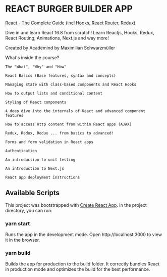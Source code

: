 # REACT BURGER BUILDER APP

[React - The Complete Guide (incl Hooks, React Router, Redux)](https://www.udemy.com/course/react-the-complete-guide-incl-redux/)

Dive in and learn React 16.8 from scratch! Learn Reactjs, Hooks, Redux, React Routing, Animations, Next.js and way more!

Created by Academind by Maximilian Schwarzmüller

What's inside the course?

    The "What", "Why" and "How"

    React Basics (Base features, syntax and concepts)

    Managing state with class-based components and React Hooks

    How to output lists and conditional content

    Styling of React components

    A deep dive into the internals of React and advanced component features

    How to access Http content from within React apps (AJAX)

    Redux, Redux, Redux ... from basics to advanced!

    Forms and form validation in React apps

    Authentication

    An introduction to unit testing

    An introduction to Next.js

    React app deployment instructions


## Available Scripts

This project was bootstrapped with [Create React App](https://github.com/facebook/create-react-app). In the project directory, you can run:

### yarn start

Runs the app in the development mode.
Open http://localhost:3000 to view it in the browser.

### yarn build

Builds the app for production to the build folder.
It correctly bundles React in production mode and optimizes the build for the best performance.
